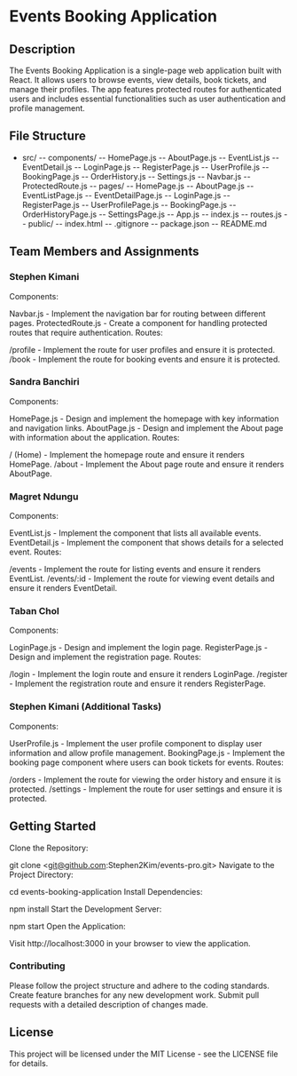 # Events Booking Application
## Description
The Events Booking Application is a single-page web application built with React. It allows users to browse events, view details, book tickets, and manage their profiles. The app features protected routes for authenticated users and includes essential functionalities such as user authentication and profile management.

## File Structure

- src/
-- components/
   -- HomePage.js
   -- AboutPage.js
   -- EventList.js
   -- EventDetail.js
   -- LoginPage.js
   -- RegisterPage.js
   -- UserProfile.js
   -- BookingPage.js
   -- OrderHistory.js
   -- Settings.js
   -- Navbar.js
   -- ProtectedRoute.js
-- pages/
   -- HomePage.js
   -- AboutPage.js
   -- EventListPage.js
   -- EventDetailPage.js
   -- LoginPage.js
   -- RegisterPage.js
   -- UserProfilePage.js
   -- BookingPage.js
   -- OrderHistoryPage.js
   -- SettingsPage.js
-- App.js
-- index.js
-- routes.js
-- public/
   -- index.html
-- .gitignore
-- package.json
-- README.md

## Team Members and Assignments
### Stephen Kimani
Components:

Navbar.js - Implement the navigation bar for routing between different pages.
ProtectedRoute.js - Create a component for handling protected routes that require authentication.
Routes:

/profile - Implement the route for user profiles and ensure it is protected.
/book - Implement the route for booking events and ensure it is protected.

### Sandra Banchiri
Components:

HomePage.js - Design and implement the homepage with key information and navigation links.
AboutPage.js - Design and implement the About page with information about the application.
Routes:

/ (Home) - Implement the homepage route and ensure it renders HomePage.
/about - Implement the About page route and ensure it renders AboutPage.

### Magret Ndungu
Components:

EventList.js - Implement the component that lists all available events.
EventDetail.js - Implement the component that shows details for a selected event.
Routes:

/events - Implement the route for listing events and ensure it renders EventList.
/events/:id - Implement the route for viewing event details and ensure it renders EventDetail.

### Taban Chol
Components:

LoginPage.js - Design and implement the login page.
RegisterPage.js - Design and implement the registration page.
Routes:

/login - Implement the login route and ensure it renders LoginPage.
/register - Implement the registration route and ensure it renders RegisterPage.

### Stephen Kimani (Additional Tasks)
Components:

UserProfile.js - Implement the user profile component to display user information and allow profile management.
BookingPage.js - Implement the booking page component where users can book tickets for events.
Routes:

/orders - Implement the route for viewing the order history and ensure it is protected.
/settings - Implement the route for user settings and ensure it is protected.

## Getting Started
Clone the Repository:

git clone <git@github.com:Stephen2Kim/events-pro.git>
Navigate to the Project Directory:

cd events-booking-application
Install Dependencies:

npm install
Start the Development Server:

npm start
Open the Application:

Visit http://localhost:3000 in your browser to view the application.

### Contributing

Please follow the project structure and adhere to the coding standards.
Create feature branches for any new development work.
Submit pull requests with a detailed description of changes made.

## License
This project will be licensed under the MIT License - see the LICENSE file for details.
